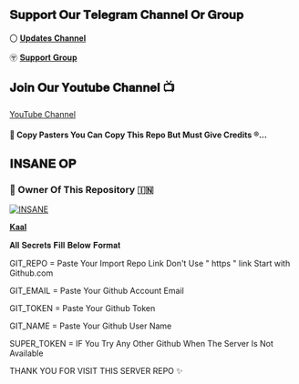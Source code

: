 ## 𝐒𝐮𝐩𝐩𝐨𝐫𝐭 𝐎𝐮𝐫 𝐓𝐞𝐥𝐞𝐠𝐫𝐚𝐦 𝐂𝐡𝐚𝐧𝐧𝐞𝐥 𝐎𝐫 𝐆𝐫𝐨𝐮𝐩

〇 [𝐔𝐩𝐝𝐚𝐭𝐞𝐬 𝐂𝐡𝐚𝐧𝐧𝐞𝐥](https://t.me/about_insaneop) 
 
〶 [𝐒𝐮𝐩𝐩𝐨𝐫𝐭 𝐆𝐫𝐨𝐮𝐩](https://t.me/sareefo_ki_duniya)


## 𝐉𝐨𝐢𝐧 𝐎𝐮𝐫 𝐘𝐨𝐮𝐭𝐮𝐛𝐞 𝐂𝐡𝐚𝐧𝐧𝐞𝐥 📺

[YouTube Channel](https://youtube.com/@Insane_x_editz)


#### 🥺 Copy Pasters You Can Copy This Repo But Must Give Credits ®️...

## 𝐈𝐍𝐒𝐀𝐍𝐄 𝐎𝐏

### 🌷 Owner Of This Repository 🇮🇳
[![INSANE](https://te.legra.ph/file/25338f019a86f61d835f5.jpg)](https://t.me/thextzinsaneop)

[𝐊𝐚𝐚𝐥](https://t.me/IamKaal)

𝐀𝐥𝐥 𝐒𝐞𝐜𝐫𝐞𝐭𝐬 𝐅𝐢𝐥𝐥 𝐁𝐞𝐥𝐨𝐰 𝐅𝐨𝐫𝐦𝐚𝐭 

GIT_REPO = Paste Your Import Repo Link Don't Use " https " link Start with Github.com

GIT_EMAIL = Paste Your Github Account Email

GIT_TOKEN = Paste Your Github Token

GIT_NAME = Paste Your Github User Name

SUPER_TOKEN = IF You Try Any Other Github When The Server Is Not Available

 THANK YOU FOR VISIT THIS SERVER REPO ✨